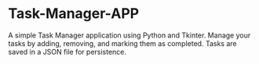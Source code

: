 # Task-Manager-APP
A simple Task Manager application using Python and Tkinter. Manage your tasks by adding, removing, and marking them as completed. Tasks are saved in a JSON file for persistence.
